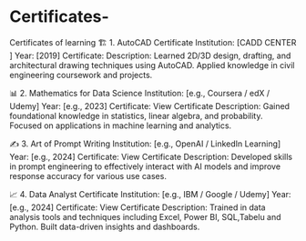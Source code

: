 # Certificates-
Certificates of learning
🏗️ 1. AutoCAD Certificate
Institution: [CADD CENTER ]
Year: [2019]
Certificate:
Description:
Learned 2D/3D design, drafting, and architectural drawing techniques using AutoCAD. Applied knowledge in civil engineering coursework and projects.

📊 2. Mathematics for Data Science
Institution: [e.g., Coursera / edX / Udemy]
Year: [e.g., 2023]
Certificate: View Certificate
Description:
Gained foundational knowledge in statistics, linear algebra, and probability. Focused on applications in machine learning and analytics.

✍️ 3. Art of Prompt Writing
Institution: [e.g., OpenAI / LinkedIn Learning]
Year: [e.g., 2024]
Certificate: View Certificate
Description:
Developed skills in prompt engineering to effectively interact with AI models and improve response accuracy for various use cases.

📈 4. Data Analyst Certificate
Institution: [e.g., IBM / Google / Udemy]
Year: [e.g., 2024]
Certificate: View Certificate
Description:
Trained in data analysis tools and techniques including Excel, Power BI, SQL,Tabelu and Python. Built data-driven insights and dashboards.

